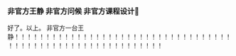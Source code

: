 ### 非官方王静      非官方问候      非官方课程设计👋

<!--
**JingIsNoGirl/JingIsNoGirl** is a ✨ _special_ ✨ repository because its `README.md` (this file) appears on your GitHub profile.
 # 您收到此课程设计也许是因为您订阅了一份非官方王静老师。这是非官方王静老师的非官方问候。也是一份非官方的课程设计。在这份课程设计的开发中，没有使用任何鱼板，糊呜呜呜班器，天狗，橙子，荔枝，香橙，草莓，鱼鱼，喵喵，鸟鸟，沐子等等。
    此课程设计属于交叉学科门类。（包括我国法定十三个所有学科门类的杂糅交叉）。具体内容可以参考[1]()!http://www.moe.gov.cn/srcsite/A22/moe_833/202209/W020220914572994461110.pdf 

## 1 哲学
  大一不知道自己不知道，大二知道自己不知道，大三知道自己不知道，大四了才知道原来#自己早就知道。
## 2 经济
0201 理论经济学
0202 应用经济学
0251 金融*
0252 应用统计*
0253 税务*
0254 国际商务*
0255 保险*
0256 资产评估*
0258 数字经济
最后可能加一个### 非官方：手算哈希值。
## 3 法学
现在连 # 罗翔教授 都说自己 不懂《法律》了。
## 4 教育学
非官方应用心理：   非官方方式是您意识到您帅气阳刚杨刚阳光光开朗朗。
## # 5 文学
这就是大新闻。出版！！！！！
### ### 6历史学
考古？中国？世界？？？矫正的博物馆！！！！！！
#### #### #7 理学
0701 数学
0702 物理学
0703 化学
0704 天文学
0705 地理学
0706 大气科学
0707 海洋科学
0708 地球物理学
0709 地质学
0710 生物学
0711 系统科学
0712 科学技术史（可授理学、工学、农学、医学学位）
0713 生态学
0714 统计学（可授理学、经济学学位）
0751 气象
非官方开一个###非官方 0759 阳刚矫正论 
######## 工学
0860 生物与医药
0861 交通运输
0862 风景园。。。。。。。。。
###非官方 0899 螺丝技术
#### 农学
非官方 0999 阳刚的麦圈矫正！！！直线！！！哦耶？！！！
#医学

非官方表示学医救不了 矫正人！！！！！！！！
##军事学
军事安排！！！矫正！！！！高速运作！！！
##管理学
管不了就阳刚
##艺术学
艺术就是非官方，
#交叉学科。

交叉好乱，。。
Here are some ideas to get you started:

- 🔭 I’m currently working on ...
- 🌱 I’m currently learning ...
- 👯 I’m looking to collaborate on ...
- 🤔 I’m looking for help with ...
- 💬 Ask me about ...
- 📫 How to reach me: ...
- 😄 Pronouns: ...
- ⚡ Fun fact: ...
-->
好了。以上。
非官方一台王静！！！！！！！！！！！！！！！！！！！！！！！！！！！！！！！！！！！！！！！！！！！！！！！！！！！！！！！！！！！！
